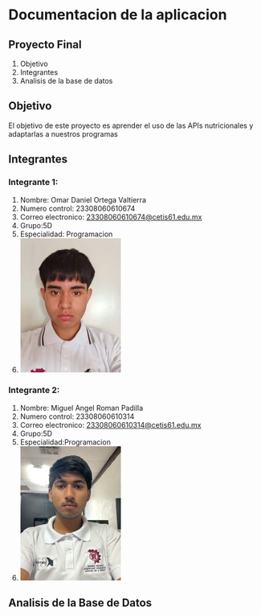 # Documentacion de la aplicacion
## Proyecto Final 
  1.  Objetivo
  2.  Integrantes
  3.  Analisis de la base de datos
   
## Objetivo
El objetivo de este proyecto es aprender el uso de las APIs nutricionales y adaptarlas a nuestros programas 

## Integrantes
### Integrante 1: 
1. Nombre: Omar Daniel Ortega Valtierra
2. Numero control: 23308060610674
3. Correo electronico: 23308060610674@cetis61.edu.mx
4. Grupo:5D
5. Especialidad: Programacion
6. ![FotoOmar](Imagen_OmarOrtega.jpg)
### Integrante 2:
1. Nombre: Miguel Angel Roman Padilla 
2. Numero control: 23308060610314
3. Correo electronico:  23308060610314@cetis61.edu.mx
4. Grupo:5D
5. Especialidad:Programacion
6. ![FotoMiguel](Imagen_MiguelPadilla.jpg)


  
 
## Analisis de la Base de Datos 

